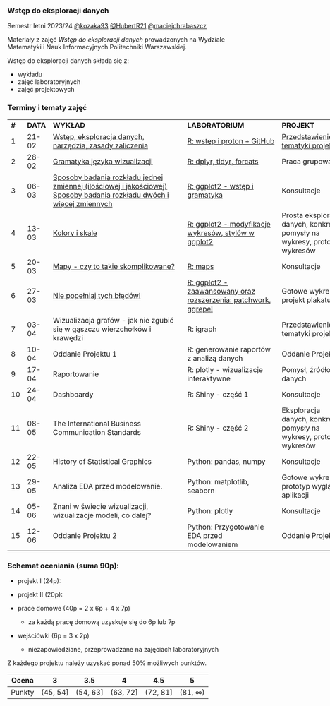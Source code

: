 ### Wstęp do eksploracji danych

Semestr letni 2023/24 [@kozaka93](https://github.com/kozaka93) [@HubertR21](https://github.com/HubertR21) [@maciejchrabaszcz ](https://github.com/maciejchrabaszcz )

Materiały z zajęć *Wstęp do eksploracji danych* prowadzonych na Wydziale Matematyki i Nauk Informacyjnych Politechniki Warszawskiej.

Wstęp do eksploracji danych składa się z:

-   wykładu
-   zajęć laboratoryjnych
-   zajęć projektowych

### Terminy i tematy zajęć 

<div class="tg-wrap"><table style="undefined;table-layout: fixed; width: 890px">
<colgroup>
<col style="width: 27px">
<col style="width: 48px">
<col style="width: 330px">
<col style="width: 225px">
<col style="width: 170px">
<col style="width: 90px">
</colgroup>
<tbody>
  <tr>
    <td><b>#</b></td>
    <td><b>DATA</b></td>
    <td><b>WYKŁAD</b></td>
    <td><b>LABORATORIUM</b></td>
    <td><b>PROJEKT</b></td>
    <td><b>SKŁADOWA</b></td>
  </tr>
  <tr>
    <td>1</td>
    <td>21-02</td>
    <td><a href="https://github.com/kozaka93/2024L-ExploratoryDataAnalysis/blob/main/lectures/L1-Intro.pdf">Wstęp, eksploracja danych, narzędzia, zasady zaliczenia</a></td>
    <td><a href="https://github.com/kozaka93/2024L-ExploratoryDataAnalysis/tree/main/labs/lab01">R: wstęp i proton + GitHub</a></td>
    <td><a href="https://github.com/kozaka93/2024L-ExploratoryDataAnalysis/tree/main/projects/project1">Przedstawienie tematyki projektu</a></td>
    <td></td>
  </tr>
  <tr>
    <td>2</td>
    <td>28-02</td>
    <td><a href="https://github.com/kozaka93/2024L-ExploratoryDataAnalysis/blob/main/lectures/L2-gramatyka.pdf">Gramatyka języka wizualizacji</a></td>
    <td><a href="https://github.com/kozaka93/2024L-ExploratoryDataAnalysis/tree/main/labs/lab02">R: dplyr, tidyr, forcats</a></td>
    <td>Praca grupowa</td>
    <td>P1 (1p)</td>
  </tr>
  <tr>
    <td>3</td>
    <td>06-03</td>
    <td><a href="https://github.com/kozaka93/2024L-ExploratoryDataAnalysis/blob/main/lectures/L3-variables-distributions.pdf">Sposoby badania rozkładu jednej zmiennej (ilościowej i jakościowej) Sposoby badania rozkładu dwóch i więcej zmiennych</a></td>
    <td><a href="https://github.com/kozaka93/2024L-ExploratoryDataAnalysis/tree/main/labs/lab03">R: ggplot2 - wstęp i gramatyka</a></td>
    <td>Konsultacje</td>
    <td><a href="https://github.com/kozaka93/2024L-ExploratoryDataAnalysis/issues/61">HW1 </a>(6p)</td>
  </tr>
  <tr>
    <td>4</td>
    <td>13-03</td>
    <td><a href="https://github.com/kozaka93/2024L-ExploratoryDataAnalysis/blob/main/lectures/L4-color-scales.pdf">Kolory i skale</a></td>
    <td><a href="https://github.com/kozaka93/2024L-ExploratoryDataAnalysis/tree/main/labs/lab04">R: ggplot2 - modyfikacje wykresów, stylów w ggplot2</a></td>
    <td>Prosta eksploracja danych, konkretne pomysły na wykresy, prototypy wykresów</td>
    <td>P1 (2p)</td>
  </tr>
  <tr>
    <td>5</td>
    <td>20-03</td>
    <td><a href="https://github.com/kozaka93/2024L-ExploratoryDataAnalysis/blob/main/lectures/L5-maps.pdf">Mapy - czy to takie skomplikowane?</a></td>
    <td><a href="https://github.com/kozaka93/2024L-ExploratoryDataAnalysis/tree/main/labs/lab05">R: maps</a></td>
    <td>Konsultacje</td>
    <td><a href="https://github.com/kozaka93/2024L-ExploratoryDataAnalysis/issues/122">HW2 </a>(7p)</td>
  </tr>
  <tr>
    <td>6</td>
    <td>27-03</td>
    <td><a href="https://github.com/kozaka93/2024L-ExploratoryDataAnalysis/blob/main/lectures/L6-mistakes.pdf">Nie popełniaj tych błędów!</a></td>
    <td><a href="https://github.com/kozaka93/2024L-ExploratoryDataAnalysis/tree/main/labs/lab06">R: ggplot2 - zaawansowany oraz rozszerzenia: patchwork, ggrepel</a></td>
    <td>Gotowe wykresy, projekt plakatu</td>
    <td>P1 (2p)</td>
  </tr>
  <tr>
    <td>7</td>
    <td>03-04</td>
    <td>Wizualizacja grafów - jak nie zgubić się w gąszczu wierzchołków i krawędzi</td>
    <td>R: igraph</td>
    <td>Przedstawienie tematyki projektu<br></td>
    <td><a href="https://github.com/kozaka93/2024L-ExploratoryDataAnalysis/issues/131">HW3</a> (7p)</td>
  </tr>
  <tr>
    <td>8</td>
    <td>10-04</td>
    <td>Oddanie Projektu 1</td>
    <td>R: generowanie raportów z analizą danych</td>
    <td>Oddanie Projektu 1</td>
    <td>P1 (19p)</td>
  </tr>
  <tr>
    <td>9</td>
    <td>17-04</td>
    <td>Raportowanie</td>
    <td>R: plotly - wizualizacje interaktywne</td>
    <td>Pomysł, źródło danych</td>
    <td>HW4 (7p)<br>P2 (1p)</td>
  </tr>
  <tr>
    <td>10</td>
    <td>24-04</td>
    <td>Dashboardy </td>
    <td>R: Shiny - część 1</td>
    <td>Konsultacje</td>
    <td></td>
  </tr>
  <tr>
    <td>11</td>
    <td>08-05</td>
    <td>The International Business Communication Standards</td>
    <td>R: Shiny - część 2</td>
    <td>Eksploracja danych, konkretne pomysły na wykresy, prototypy wykresów</td>
    <td>HW5 (7p)<br>P2 (2p)</td>
  </tr>
  <tr>
    <td>12</td>
    <td>22-05</td>
    <td>History of Statistical Graphics</td>
    <td>Python: pandas, numpy</td>
    <td>Konsultacje</td>
    <td></td>
  </tr>
  <tr>
    <td>13</td>
    <td>29-05</td>
    <td>Analiza EDA przed modelowanie.</td>
    <td>Python: matplotlib, seaborn</td>
    <td>Gotowe wykresy, prototyp wyglądu aplikacji</td>
    <td>P2 (2p)</td>
  </tr>
  <tr>
    <td>14</td>
    <td>05-06</td>
    <td>Znani w świecie wizualizacji, wizualizacje modeli, co dalej?</td>
    <td>Python: plotly</td>
    <td>Konsultacje</td>
    <td>HW6 (6p)</td>
  </tr>
  <tr>
    <td>15</td>
    <td>12-06</td>
    <td>Oddanie Projektu 2</td>
    <td>Python: Przygotowanie EDA przed modelowaniem</td>
    <td>Oddanie Projektu 2</td>
    <td>P2 (15p)</td>
  </tr>
</tbody>
</table></div>


### Schemat oceniania (suma 90p):

- projekt I (24p):

- projekt II (20p):

- prace domowe (40p = 2 x 6p + 4 x 7p)
	- za każdą pracę domową uzyskuje się do 6p lub 7p

- wejściówki (6p = 3 x 2p)
	- niezapowiedziane, przeprowadzane na zajęciach laboratoryjnych 
    
    
Z każdego projektu należy uzyskać ponad 50% możliwych punktów.

| Ocena |  3 | 3.5 | 4 | 4.5 | 5 |
|:---:|:---:|:---:|:---:|:---:|:---:|
| Punkty   | (45, 54] | (54, 63] | (63, 72] | (72, 81] | (81, ∞) |
